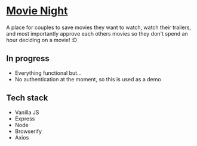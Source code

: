# [Movie Night](http://167.172.102.224)
A place for couples to save movies they want to watch, watch their trailers, and most importantly approve
each others movies so they don't spend an hour deciding on a movie! :D


## In progress
* Everything functional but...
* No authentication at the moment, so this is used as a demo

## Tech stack
* Vanilla JS
* Express
* Node
* Browserify
* Axios

